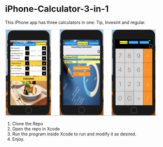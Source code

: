 # iPhone-Calculator-3-in-1

This iPhone app has three calculators in one: Tip, Invesint and regular.

![Alt text](iphonecalc.png?raw=true "Title")


1. Clone the Repo
2. Open the repo in Xcode
3. Run the program inside Xcode to run and modify it as desired.
4. Enjoy.
 